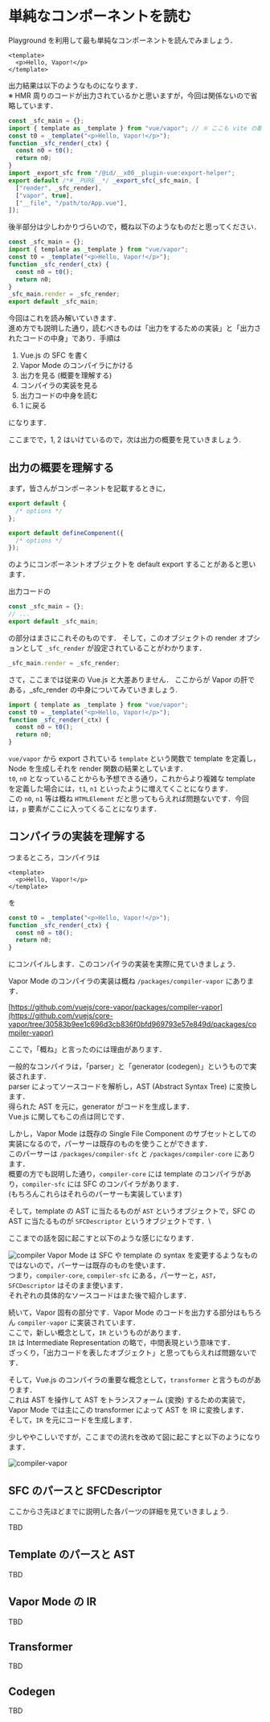 # 単純なコンポーネントを読む

Playground を利用して最も単純なコンポーネントを読んでみましょう．

```vue
<template>
  <p>Hello, Vapor!</p>
</template>
```

出力結果は以下のようなものになります．\
※ HMR 周りのコードが出力されているかと思いますが，今回は関係ないので省略しています．

```js
const _sfc_main = {};
import { template as _template } from "vue/vapor"; // ※ ここも vite の都合で実際には fs へのパスになってますが，ここでは簡略化しています．
const t0 = _template("<p>Hello, Vapor!</p>");
function _sfc_render(_ctx) {
  const n0 = t0();
  return n0;
}
import _export_sfc from "/@id/__x00__plugin-vue:export-helper";
export default /*#__PURE__*/ _export_sfc(_sfc_main, [
  ["render", _sfc_render],
  ["vapor", true],
  ["__file", "/path/to/App.vue"],
]);
```

後半部分は少しわかりづらいので，概ね以下のようなものだと思ってください．

```js
const _sfc_main = {};
import { template as _template } from "vue/vapor";
const t0 = _template("<p>Hello, Vapor!</p>");
function _sfc_render(_ctx) {
  const n0 = t0();
  return n0;
}
_sfc_main.render = _sfc_render;
export default _sfc_main;
```

今回はこれを読み解いていきます．\
進め方でも説明した通り，読むべきものは「出力をするための実装」と「出力されたコードの中身」であり．手順は

1. Vue.js の SFC を書く
1. Vapor Mode のコンパイラにかける
1. 出力を見る (概要を理解する)
1. コンパイラの実装を見る
1. 出力コードの中身を読む
1. 1 に戻る

になります．

ここまでで，1, 2 はいけているので，次は出力の概要を見ていきましょう.

## 出力の概要を理解する

まず，皆さんがコンポーネントを記載するときに，

```ts
export default {
  /* options */
};
```

```ts
export default defineComponent({
  /* options */
});
```

のようにコンポーネントオブジェクトを default export することがあると思います．

出力コードの

```js
const _sfc_main = {};
// ...
export default _sfc_main;
```

の部分はまさにこれそのものです．
そして，このオブジェクトの render オプションとして `_sfc_render` が設定されていることがわかります．

```js
_sfc_main.render = _sfc_render;
```

さて，ここまでは従来の Vue.js と大差ありません．
ここからが Vapor の肝である，\_sfc_render の中身についてみていきましょう.

```js
import { template as _template } from "vue/vapor";
const t0 = _template("<p>Hello, Vapor!</p>");
function _sfc_render(_ctx) {
  const n0 = t0();
  return n0;
}
```

`vue/vapor` から export されている `template` という関数で template を定義し，Node を生成しそれを render 関数の結果としています．\
`t0`, `n0` となっていることからも予想できる通り，これからより複雑な template を定義した場合には，`t1`, `n1` といったように増えてくことになります．\
この `n0`, `n1` 等は概ね `HTMLElement` だと思ってもらえれば問題ないです．今回は，`p` 要素がここに入ってくることになります．

## コンパイラの実装を理解する

つまるところ，コンパイラは

```vue
<template>
  <p>Hello, Vapor!</p>
</template>
```

を

```js
const t0 = _template("<p>Hello, Vapor!</p>");
function _sfc_render(_ctx) {
  const n0 = t0();
  return n0;
}
```

にコンパイルします．このコンパイラの実装を実際に見ていきましょう．

Vapor Mode のコンパイラの実装は概ね `/packages/compiler-vapor` にあります．

[https://github.com/vuejs/core-vapor/packages/compiler-vapor](https://github.com/vuejs/core-vapor/tree/30583b9ee1c696d3cb836f0bfd969793e57e849d/packages/compiler-vapor)

ここで，「概ね」と言ったのには理由があります．

一般的なコンパイラは，「parser」と「generator (codegen)」というもので実装されます．\
parser によってソースコードを解析し，AST (Abstract Syntax Tree) に変換します．\
得られた AST を元に，generator がコードを生成します．\
Vue.js に関してもこの点は同じです．

しかし，Vapor Mode は既存の Single File Component のサブセットとしての実装になるので，パーサーは既存のものを使うことができます．\
このパーサーは `/packages/compiler-sfc` と `/packages/compiler-core` にあります．\
概要の方でも説明した通り，`compiler-core` には template のコンパイラがあり，`compiler-sfc` には SFC のコンパイラがあります．\
(もちろんこれらはそれらのパーサーも実装しています)

そして，template の AST に当たるものが `AST` というオブジェクトで，SFC の AST に当たるものが `SFCDescriptor` というオブジェクトです．\

ここまでの話を図に起こすと以下のような感じになります．

![compiler](/read-simplest-component/compiler.drawio.png)
Vapor Mode は SFC や template の syntax を変更するようなものではないので，パーサーは既存のものを使います．\
つまり，`compiler-core`, `compiler-sfc` にある，パーサーと，`AST`，`SFCDescriptor` はそのまま使います．\
それぞれの具体的なソースコードはまた後で紹介します．

続いて，Vapor 固有の部分です．Vapor Mode のコードを出力する部分はもちろん `compiler-vapor` に実装されています．\
ここで，新しい概念として，`IR` というものがあります．\
`IR` は Intermediate Representation の略で，中間表現という意味です．\
ざっくり，「出力コードを表したオブジェクト」と思ってもらえれば問題ないです．

そして，Vue.js のコンパイラの重要な概念として，`transformer` と言うものがあります．\
これは AST を操作して AST をトランスフォーム (変換) するための実装で，Vapor Mode では主にこの transformer によって AST を IR に変換します．\
そして，`IR` を元にコードを生成します．

少しややこしいですが，ここまでの流れを改めて図に起こすと以下のようになります．

![compiler-vapor](/read-simplest-component/compiler-vapor.drawio.png)

## SFC のパースと SFCDescriptor

ここからさ先ほどまでに説明した各パーツの詳細を見ていきましょう.

TBD

## Template のパースと AST

TBD

## Vapor Mode の IR

TBD

## Transformer

TBD

## Codegen

TBD
